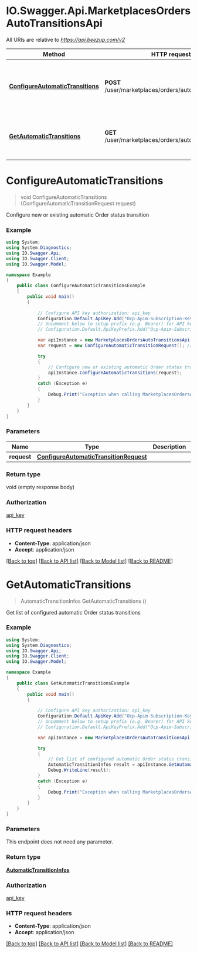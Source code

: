 # IO.Swagger.Api.MarketplacesOrdersAutoTransitionsApi

All URIs are relative to *https://api.beezup.com/v2*

Method | HTTP request | Description
------------- | ------------- | -------------
[**ConfigureAutomaticTransitions**](MarketplacesOrdersAutoTransitionsApi.md#configureautomatictransitions) | **POST** /user/marketplaces/orders/automaticTransitions | Configure new or existing automatic Order status transition
[**GetAutomaticTransitions**](MarketplacesOrdersAutoTransitionsApi.md#getautomatictransitions) | **GET** /user/marketplaces/orders/automaticTransitions | Get list of configured automatic Order status transitions


<a name="configureautomatictransitions"></a>
# **ConfigureAutomaticTransitions**
> void ConfigureAutomaticTransitions (ConfigureAutomaticTransitionRequest request)

Configure new or existing automatic Order status transition

### Example
```csharp
using System;
using System.Diagnostics;
using IO.Swagger.Api;
using IO.Swagger.Client;
using IO.Swagger.Model;

namespace Example
{
    public class ConfigureAutomaticTransitionsExample
    {
        public void main()
        {
            
            // Configure API key authorization: api_key
            Configuration.Default.ApiKey.Add("Ocp-Apim-Subscription-Key", "YOUR_API_KEY");
            // Uncomment below to setup prefix (e.g. Bearer) for API key, if needed
            // Configuration.Default.ApiKeyPrefix.Add("Ocp-Apim-Subscription-Key", "Bearer");

            var apiInstance = new MarketplacesOrdersAutoTransitionsApi();
            var request = new ConfigureAutomaticTransitionRequest(); // ConfigureAutomaticTransitionRequest | 

            try
            {
                // Configure new or existing automatic Order status transition
                apiInstance.ConfigureAutomaticTransitions(request);
            }
            catch (Exception e)
            {
                Debug.Print("Exception when calling MarketplacesOrdersAutoTransitionsApi.ConfigureAutomaticTransitions: " + e.Message );
            }
        }
    }
}
```

### Parameters

Name | Type | Description  | Notes
------------- | ------------- | ------------- | -------------
 **request** | [**ConfigureAutomaticTransitionRequest**](ConfigureAutomaticTransitionRequest.md)|  | 

### Return type

void (empty response body)

### Authorization

[api_key](../README.md#api_key)

### HTTP request headers

 - **Content-Type**: application/json
 - **Accept**: application/json

[[Back to top]](#) [[Back to API list]](../README.md#documentation-for-api-endpoints) [[Back to Model list]](../README.md#documentation-for-models) [[Back to README]](../README.md)

<a name="getautomatictransitions"></a>
# **GetAutomaticTransitions**
> AutomaticTransitionInfos GetAutomaticTransitions ()

Get list of configured automatic Order status transitions

### Example
```csharp
using System;
using System.Diagnostics;
using IO.Swagger.Api;
using IO.Swagger.Client;
using IO.Swagger.Model;

namespace Example
{
    public class GetAutomaticTransitionsExample
    {
        public void main()
        {
            
            // Configure API key authorization: api_key
            Configuration.Default.ApiKey.Add("Ocp-Apim-Subscription-Key", "YOUR_API_KEY");
            // Uncomment below to setup prefix (e.g. Bearer) for API key, if needed
            // Configuration.Default.ApiKeyPrefix.Add("Ocp-Apim-Subscription-Key", "Bearer");

            var apiInstance = new MarketplacesOrdersAutoTransitionsApi();

            try
            {
                // Get list of configured automatic Order status transitions
                AutomaticTransitionInfos result = apiInstance.GetAutomaticTransitions();
                Debug.WriteLine(result);
            }
            catch (Exception e)
            {
                Debug.Print("Exception when calling MarketplacesOrdersAutoTransitionsApi.GetAutomaticTransitions: " + e.Message );
            }
        }
    }
}
```

### Parameters
This endpoint does not need any parameter.

### Return type

[**AutomaticTransitionInfos**](AutomaticTransitionInfos.md)

### Authorization

[api_key](../README.md#api_key)

### HTTP request headers

 - **Content-Type**: application/json
 - **Accept**: application/json

[[Back to top]](#) [[Back to API list]](../README.md#documentation-for-api-endpoints) [[Back to Model list]](../README.md#documentation-for-models) [[Back to README]](../README.md)

